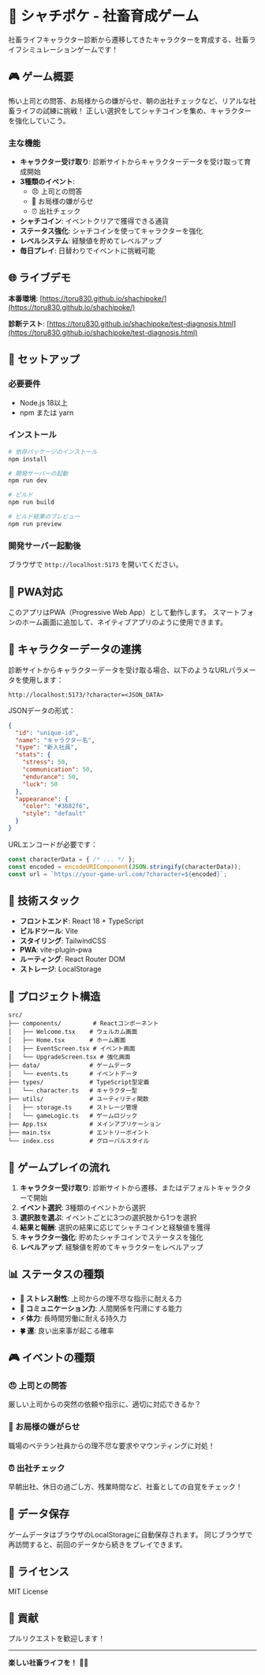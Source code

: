 # 🏢 シャチポケ - 社畜育成ゲーム

社畜ライフキャラクター診断から遷移してきたキャラクターを育成する、社畜ライフシミュレーションゲームです！

## 🎮 ゲーム概要

怖い上司との問答、お局様からの嫌がらせ、朝の出社チェックなど、リアルな社畜ライフの試練に挑戦！
正しい選択をしてシャチコインを集め、キャラクターを強化していこう。

### 主な機能

- **キャラクター受け取り**: 診断サイトからキャラクターデータを受け取って育成開始
- **3種類のイベント**:
  - 😠 上司との問答
  - 👵 お局様の嫌がらせ
  - ⏰ 出社チェック
- **シャチコイン**: イベントクリアで獲得できる通貨
- **ステータス強化**: シャチコインを使ってキャラクターを強化
- **レベルシステム**: 経験値を貯めてレベルアップ
- **毎日プレイ**: 日替わりでイベントに挑戦可能

## 🌐 ライブデモ

**本番環境**: [https://toru830.github.io/shachipoke/](https://toru830.github.io/shachipoke/)

**診断テスト**: [https://toru830.github.io/shachipoke/test-diagnosis.html](https://toru830.github.io/shachipoke/test-diagnosis.html)

## 🚀 セットアップ

### 必要要件

- Node.js 18以上
- npm または yarn

### インストール

```bash
# 依存パッケージのインストール
npm install

# 開発サーバーの起動
npm run dev

# ビルド
npm run build

# ビルド結果のプレビュー
npm run preview
```

### 開発サーバー起動後

ブラウザで `http://localhost:5173` を開いてください。

## 📱 PWA対応

このアプリはPWA（Progressive Web App）として動作します。
スマートフォンのホーム画面に追加して、ネイティブアプリのように使用できます。

## 🔗 キャラクターデータの連携

診断サイトからキャラクターデータを受け取る場合、以下のようなURLパラメータを使用します：

```
http://localhost:5173/?character=<JSON_DATA>
```

JSONデータの形式：
```json
{
  "id": "unique-id",
  "name": "キャラクター名",
  "type": "新入社員",
  "stats": {
    "stress": 50,
    "communication": 50,
    "endurance": 50,
    "luck": 50
  },
  "appearance": {
    "color": "#3b82f6",
    "style": "default"
  }
}
```

URLエンコードが必要です：
```javascript
const characterData = { /* ... */ };
const encoded = encodeURIComponent(JSON.stringify(characterData));
const url = `https://your-game-url.com/?character=${encoded}`;
```

## 🎨 技術スタック

- **フロントエンド**: React 18 + TypeScript
- **ビルドツール**: Vite
- **スタイリング**: TailwindCSS
- **PWA**: vite-plugin-pwa
- **ルーティング**: React Router DOM
- **ストレージ**: LocalStorage

## 📂 プロジェクト構造

```
src/
├── components/         # Reactコンポーネント
│   ├── Welcome.tsx    # ウェルカム画面
│   ├── Home.tsx       # ホーム画面
│   ├── EventScreen.tsx # イベント画面
│   └── UpgradeScreen.tsx # 強化画面
├── data/              # ゲームデータ
│   └── events.ts      # イベントデータ
├── types/             # TypeScript型定義
│   └── character.ts   # キャラクター型
├── utils/             # ユーティリティ関数
│   ├── storage.ts     # ストレージ管理
│   └── gameLogic.ts   # ゲームロジック
├── App.tsx            # メインアプリケーション
├── main.tsx           # エントリーポイント
└── index.css          # グローバルスタイル
```

## 🎯 ゲームプレイの流れ

1. **キャラクター受け取り**: 診断サイトから遷移、またはデフォルトキャラクターで開始
2. **イベント選択**: 3種類のイベントから選択
3. **選択肢を選ぶ**: イベントごとに3つの選択肢から1つを選択
4. **結果と報酬**: 選択の結果に応じてシャチコインと経験値を獲得
5. **キャラクター強化**: 貯めたシャチコインでステータスを強化
6. **レベルアップ**: 経験値を貯めてキャラクターをレベルアップ

## 📊 ステータスの種類

- **💪 ストレス耐性**: 上司からの理不尽な指示に耐える力
- **💬 コミュニケーション力**: 人間関係を円滑にする能力
- **⚡ 体力**: 長時間労働に耐える持久力
- **🍀 運**: 良い出来事が起こる確率

## 🎮 イベントの種類

### 😠 上司との問答
厳しい上司からの突然の依頼や指示に、適切に対応できるか？

### 👵 お局様の嫌がらせ
職場のベテラン社員からの理不尽な要求やマウンティングに対処！

### ⏰ 出社チェック
早朝出社、休日の過ごし方、残業時間など、社畜としての自覚をチェック！

## 🔄 データ保存

ゲームデータはブラウザのLocalStorageに自動保存されます。
同じブラウザで再訪問すると、前回のデータから続きをプレイできます。

## 📝 ライセンス

MIT License

## 🤝 貢献

プルリクエストを歓迎します！

---

**楽しい社畜ライフを！** 🏢✨

